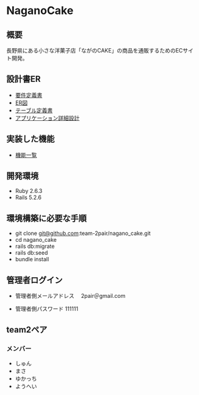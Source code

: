 # NaganoCake

## 概要
長野県にある小さな洋菓子店「ながのCAKE」の商品を通販するためのECサイト開発。

## 設計書ER
- [要件定義書](https://github.com/webcamp-nisaisa/webcamp-naganocake/files/7592692/default.pdf) 
- [ER図](https://github.com/team-2pair/nagano_cake/files/7766027/_ER._team2.drawio.pdf)
- [テーブル定義書](https://docs.google.com/spreadsheets/d/1R5le6TjGtgMImHH3GHJYWQdBh-7yCohQB5AWrrtcOcQ)
- [アプリケーション詳細設計](https://docs.google.com/spreadsheets/d/1tmiKrUWUC0DPtmliielTayTdEfwygHBz8vQ-1reKmrU)

## 実装した機能  
- [機能一覧](https://github.com/webcamp-nisaisa/webcamp-naganocake/files/7592720/ACFrOgAeGbvi_aDEOC3FCdkdkIvGJyNyL3lmxKA0gFenXm99kENmZDuKtmo_lBCSZ68JGslz4lMjQtHzNszO4RvFk4Q2ejJU6Xh8m9GIl8Rm-jf8I3MXT_BNhw40JPpI022MrbKn9cgpV24rKxjB.pdf)

## 開発環境  
- Ruby 2.6.3  
- Rails 5.2.6  
## 環境構築に必要な手順

- git clone git@github.com:team-2pair/nagano_cake.git
- cd nagano_cake
- rails db:migrate
- rails db:seed
- bundle install

## 管理者ログイン
- 管理者側メールアドレス　
  2pair＠gmail.com
 
- 管理者側パスワード 
  111111

## team2ペア
### メンバー
- しゅん
- まさ
- ゆかっち
- ようへい
